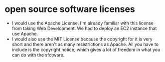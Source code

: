 # open source software licenses
- I would use the Apache License. I'm already familiar with this license from taking Web Development. We had to deploy an EC2 instance that use Apache.
- I would also use the MIT License because the copyright for it is very short and there aren't as many resistrictions as Apache. All you have to include is the copyright notice, which gives a lot of freedom in what you can do with the sfotware. 
